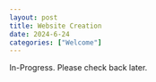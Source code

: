 ```yaml
---
layout: post
title: Website Creation
date: 2024-6-24
categories: ["Welcome"]
---
```


In-Progress. Please check back later.
